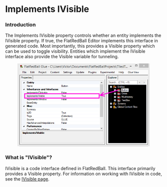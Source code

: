 # Implements IVisible

### Introduction

The Implements IVisible property controls whether an entity implements the IVisible property. If true, the FlatRedBall Editor implements this interface in generated code. Most importantly, this provides a Visible property which can be used to toggle visibility. Entities which implement the IVisible interface also provide the Visible variable for tunneling.

<figure><img src="../../media/migrated_media-ImplementsIVisibleGeneralExample.png" alt=""><figcaption></figcaption></figure>

### What is "IVisible"?

IVisible is a code interface defined in FlatRedBall. This interface primarily provides a Visible property. For information on working with IVisible in code, see the [IVisible page](../../frb/docs/index.php).
